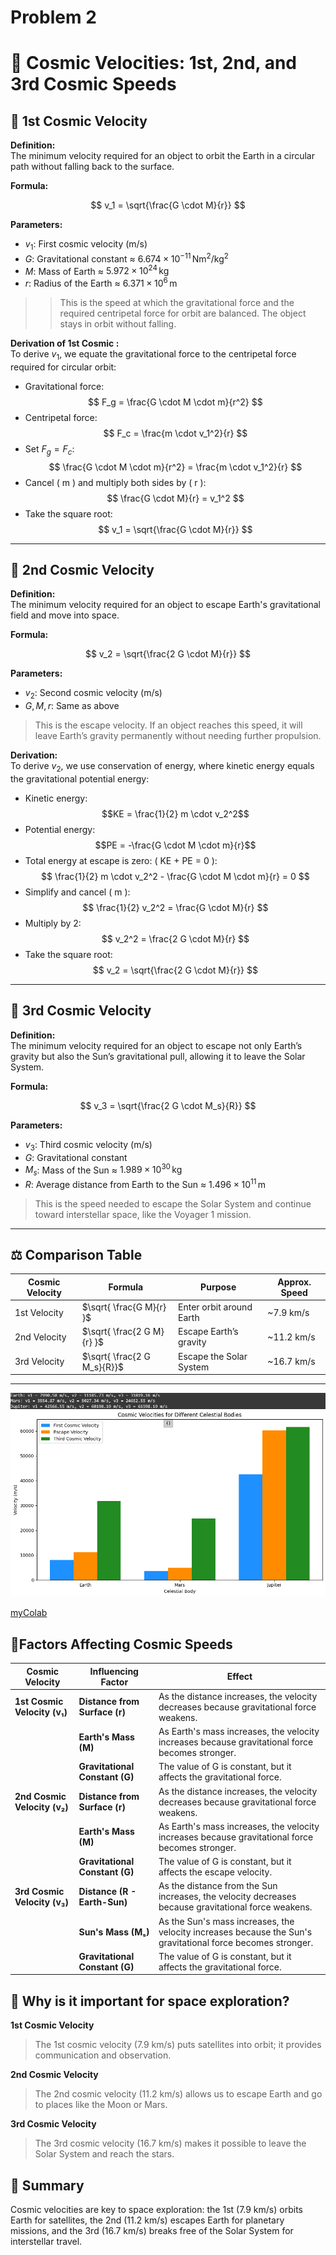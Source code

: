 # Problem 2

# 🚀 Cosmic Velocities: 1st, 2nd, and 3rd Cosmic Speeds

## 🔸 1st Cosmic Velocity

**Definition:**  
The minimum velocity required for an object to orbit the Earth in a circular path without falling back to the surface.

**Formula:**

$$
v_1 = \sqrt{\frac{G \cdot M}{r}}
$$

**Parameters:**

- $v_1$: First cosmic velocity (m/s)  
- $G$: Gravitational constant ≈ $6.674 \times 10^{-11} \, \text{Nm}^2/\text{kg}^2$
- $M$: Mass of Earth ≈ $5.972 \times 10^{24} \, \text{kg}$  
- $r$: Radius of the Earth ≈ $6.371 \times 10^6 \, \text{m}$

>> This is the speed at which the gravitational force and the required centripetal force for orbit are balanced. The object stays in orbit without falling.

**Derivation of 1st Cosmic :**  
To derive $v_1$, we equate the gravitational force to the centripetal force required for circular orbit:  
- Gravitational force: 
$$
F_g = \frac{G \cdot M \cdot m}{r^2}
$$  
- Centripetal force: 
$$
F_c = \frac{m \cdot v_1^2}{r}
$$  
- Set $F_g = F_c$:  
  $$
  \frac{G \cdot M \cdot m}{r^2} = \frac{m \cdot v_1^2}{r}
  $$  
- Cancel \( m \) and multiply both sides by \( r \):  
  $$
  \frac{G \cdot M}{r} = v_1^2
  $$  
- Take the square root:  
  $$
  v_1 = \sqrt{\frac{G \cdot M}{r}}
  $$

---

## 🔸 2nd Cosmic Velocity

**Definition:**  
The minimum velocity required for an object to escape Earth's gravitational field and move into space.

**Formula:**

$$
v_2 = \sqrt{\frac{2 G \cdot M}{r}}
$$

**Parameters:**

- $v_2$: Second cosmic velocity (m/s)  
- $G, M, r$: Same as above

> This is the escape velocity. If an object reaches this speed, it will leave Earth’s gravity permanently without needing further propulsion.

**Derivation:**  
To derive $v_2$, we use conservation of energy, where kinetic energy equals the gravitational potential energy:  
- Kinetic energy: $$KE = \frac{1}{2} m \cdot v_2^2$$  
- Potential energy: $$PE = -\frac{G \cdot M \cdot m}{r}$$  
- Total energy at escape is zero: \( KE + PE = 0 \):  
  $$
  \frac{1}{2} m \cdot v_2^2 - \frac{G \cdot M \cdot m}{r} = 0
  $$  
- Simplify and cancel \( m \):  
  $$
  \frac{1}{2} v_2^2 = \frac{G \cdot M}{r}
  $$  
- Multiply by 2:  
  $$
  v_2^2 = \frac{2 G \cdot M}{r}
  $$  
- Take the square root:  
  $$
  v_2 = \sqrt{\frac{2 G \cdot M}{r}}
  $$

---

## 🔸 3rd Cosmic Velocity

**Definition:**  
The minimum velocity required for an object to escape not only Earth’s gravity but also the Sun’s gravitational pull, allowing it to leave the Solar System.

**Formula:**

$$
v_3 = \sqrt{\frac{2 G \cdot M_s}{R}}
$$

**Parameters:**

- $v_3$: Third cosmic velocity (m/s)  
- $G$: Gravitational constant  
- $M_s$: Mass of the Sun ≈ $1.989 \times 10^{30} \, \text{kg}$  
- $R$: Average distance from Earth to the Sun ≈ $1.496 \times 10^{11} \, \text{m}$

> This is the speed needed to escape the Solar System and continue toward interstellar space, like the Voyager 1 mission.

---

## ⚖️ Comparison Table

| Cosmic Velocity | Formula                                | Purpose                             | Approx. Speed |
|-----------------|----------------------------------------|-------------------------------------|----------------|
| 1st Velocity    | $\sqrt{ \frac{G M}{r} }$           | Enter orbit around Earth            | ~7.9 km/s      |
| 2nd Velocity    | $\sqrt{ \frac{2 G M}{r} }$         | Escape Earth’s gravity              | ~11.2 km/s     |
| 3rd Velocity    | $\sqrt{ \frac{2 G M_s}{R}}$      | Escape the Solar System             | ~16.7 km/s     |

---

![alt text](image-3.png)

[myColab](https://colab.research.google.com/drive/1uiOnaCDWHXjZfUy9RQ69LR58JifvRkQd#scrollTo=KXlw8YCmAYHn)


## 🔻Factors Affecting Cosmic Speeds

| **Cosmic Velocity**    | **Influencing Factor**     | **Effect**                                                                |
|------------------------|----------------------------|--------------------------------------------------------------------------|
| **1st Cosmic Velocity (v₁)** | **Distance from Surface (r)** | As the distance increases, the velocity decreases because gravitational force weakens. |
|                        | **Earth's Mass (M)**        | As Earth's mass increases, the velocity increases because gravitational force becomes stronger. |
|                        | **Gravitational Constant (G)** | The value of G is constant, but it affects the gravitational force.      |
| **2nd Cosmic Velocity (v₂)** | **Distance from Surface (r)** | As the distance increases, the velocity decreases because gravitational force weakens. |
|                        | **Earth's Mass (M)**        | As Earth's mass increases, the velocity increases because gravitational force becomes stronger. |
|                        | **Gravitational Constant (G)** | The value of G is constant, but it affects the escape velocity.          |
| **3rd Cosmic Velocity (v₃)** | **Distance (R - Earth-Sun)** | As the distance from the Sun increases, the velocity decreases because gravitational force weakens. |
|                        | **Sun's Mass (Mₛ)**         | As the Sun's mass increases, the velocity increases because the Sun's gravitational force becomes stronger. |
|                        | **Gravitational Constant (G)** | The value of G is constant, but it affects the gravitational force.      |


## 🚀 Why is it important for space exploration?

 **1st Cosmic Velocity**  
> The 1st cosmic velocity (7.9 km/s) puts satellites into orbit; it provides communication and observation.  
>  
 **2nd Cosmic Velocity**  
> The 2nd cosmic velocity (11.2 km/s) allows us to escape Earth and go to places like the Moon or Mars.  
>  
 **3rd Cosmic Velocity**  
> The 3rd cosmic velocity (16.7 km/s) makes it possible to leave the Solar System and reach the stars.  

## 📌 Summary  
Cosmic velocities are key to space exploration: the 1st (7.9 km/s) orbits Earth for satellites, the 2nd (11.2 km/s) escapes Earth for planetary missions, and the 3rd (16.7 km/s) breaks free of the Solar System for interstellar travel.